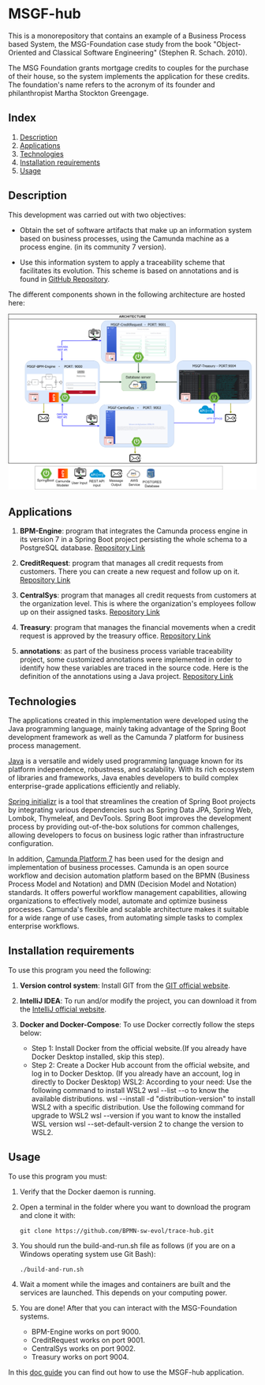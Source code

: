#  MSGF-hub

This is a monorepository that contains an example of a Business Process based System, the MSG-Foundation case study from the book "Object-Oriented and Classical Software Engineering" (Stephen R. Schach. 2010).

The MSG Foundation grants mortgage credits to couples for the purchase of their house, so the system implements the application for these credits. The foundation's name refers to the acronym of its founder and philanthropist Martha Stockton Greengage.

## Index

1. [Description](#description)
2. [Applications](#applications)
3. [Technologies](#technologies)
4. [Installation requirements](#installation-requirements)
5. [Usage](#usage)


## Description

This development was carried out with two objectives:

* Obtain the set of software artifacts that make up an information system based on business processes, using the Camunda machine as a process engine. (in its community 7 version).  

* Use this information system to apply a traceability scheme that facilitates its evolution. This scheme is based on annotations and is found in [GitHub Repository](https://github.com/BPMN-sw-evol/Annotations).

The different components shown in the following architecture are hosted here:

![ArchitecturaDiagram](docs/MSGF-Architecture.png)


## Applications

1. **BPM-Engine**: program that integrates the Camunda process engine in its version 7 in a Spring Boot project persisting the whole schema to a PostgreSQL database. [Repository Link](https://github.com/BPMN-sw-evol/MSGF-BPM-Engine)

2. **CreditRequest**: program that manages all credit requests from customers. There you can create a new request and follow up on it. [Repository Link](https://github.com/BPMN-sw-evol/MSGF-CreditRequest)

3. **CentralSys**: program that manages all credit requests from customers at the organization level. This is where the organization's employees follow up on their assigned tasks. [Repository Link](https://github.com/BPMN-sw-evol/MSGF-CentralSys)

4. **Treasury**: program that manages the financial movements when a credit request is approved by the treasury office. [Repository Link](https://github.com/BPMN-sw-evol/MSGF-Treasury)

5. **annotations**: as part of the business process variable traceability project, some customized annotations were implemented in order to identify how these variables are traced in the source code. Here is the definition of the annotations using a Java project. [Repository Link](https://github.com/BPMN-sw-evol/Annotations)

## Technologies

The applications created in this implementation were developed using the Java programming language, mainly taking advantage of the Spring Boot development framework as well as the Camunda 7 platform for business process management.

[Java](https://www.java.com/es/) is a versatile and widely used programming language known for its platform independence, robustness, and scalability. With its rich ecosystem of libraries and frameworks, Java enables developers to build complex enterprise-grade applications efficiently and reliably.

[Spring initializr](https://start.spring.io/) is a tool that streamlines the creation of Spring Boot projects by integrating various dependencies such as Spring Data JPA, Spring Web, Lombok, Thymeleaf, and DevTools. Spring Boot improves the development process by providing out-of-the-box solutions for common challenges, allowing developers to focus on business logic rather than infrastructure configuration.

In addition, [Camunda Platform 7](https://camunda.com/platform-7/) has been used for the design and implementation of business processes. Camunda is an open source workflow and decision automation platform based on the BPMN (Business Process Model and Notation) and DMN (Decision Model and Notation) standards. It offers powerful workflow management capabilities, allowing organizations to effectively model, automate and optimize business processes. Camunda's flexible and scalable architecture makes it suitable for a wide range of use cases, from automating simple tasks to complex enterprise workflows.

## Installation requirements

To use this program you need the following:

1. **Version control system**: Install GIT from the [GIT official website](https://git-scm.com/downloads).

2. **IntelliJ IDEA**: To run and/or modify the project, you can download it from the [IntelliJ official website](https://www.jetbrains.com/es-es/idea/download/?section=windows).

3. **Docker and Docker-Compose**: To use Docker correctly follow the steps below:
   - Step 1: Install Docker from the official website.(If you already have Docker Desktop installed, skip this step).
   - Step 2: Create a Docker Hub account from the official website, and log in to Docker Desktop. (If you already have an account, log in directly to Docker Desktop) WSL2: According to your need: Use the following command to install WSL2 wsl --list --o to know the available distributions. wsl --install -d "distribution-version" to install WSL2 with a specific distribution. Use the following command for upgrade to WSL2 wsl --version if you want to know the installed WSL version wsl --set-default-version 2 to change the version to WSL2.

## Usage

To use this program you must:

1. Verify that the Docker daemon is running.

2. Open a terminal in the folder where you want to download the program and clone it with:

   ```
   git clone https://github.com/BPMN-sw-evol/trace-hub.git
   ```

3. You should run the build-and-run.sh file as follows (if you are on a Windows operating system use Git Bash):

   ```
   ./build-and-run.sh
   ```

4. Wait a moment while the images and containers are built and the services are launched. This depends on your computing power.
   
5. You are done! After that you can interact with the MSG-Foundation systems. 

   * BPM-Engine works on port 9000.
   * CreditRequest works on port 9001.
   * CentralSys works on port 9002.
   * Treasury works on port 9004.

In this [doc guide](https://docs.google.com/document/d/1DMgXXMgYQpu_NR9twUyS1QT8QMNe5Xy2/edit?usp=sharing&ouid=101566600789219917918&rtpof=true&sd=true) you can find out how to use the MSGF-hub application.  
